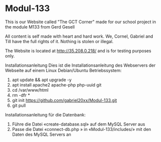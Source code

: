 # Modul-133

This is our Website called "The GCT Corner" made for our school project in the module M133 from Gerd Gesell

All content is self made with heart and hard work. We, Cornel, Gabriel and Till have the full rights of it. Nothing is stolen or illegal.

The Website is located at http://35.208.0.218/ and is for testing purposes only.


Installationsanleitung
Dies ist die Installationsanleitung des Webservers der Webseite auf einem Linux Debian/Ubuntu Betriebssystem:
1.	apt update && apt upgrade -y
2.	apt install apache2 apache-php php-uuid git
3.	cd /var/www/html
4.	rm -dfr *
5.	git init https://github.com/gabriel20xx/Modul-133.git
6.	git pull

Installationsanleitung für die Datenbank:
1.	Führe die Datei «create-database.sql» auf dem MySQL Server aus
2.	Passe die Datei «connect-db.php » in «Modul-133/includes/» mit den Daten des MySQL Servers an

